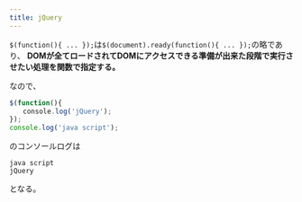 ```yaml
---
title: jQuery
---
```



`$(function(){ ... });`は`$(document).ready(function(){ ... });`の略であり、
**DOMが全てロードされてDOMにアクセスできる準備が出来た段階で実行させたい処理を関数で指定する。**

なので、

```javascript
$(function(){
　　console.log('jQuery');
});
console.log('java script');
```

のコンソールログは

```
java script
jQuery
```

となる。


